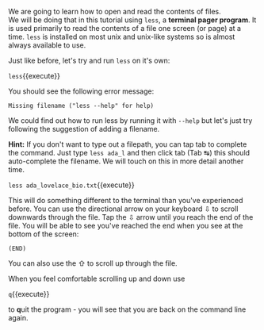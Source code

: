 We are going to learn how to open and read the contents of files.  
We will be doing that in this tutorial using `less`, a **terminal pager 
program**.  It is used primarily to read the contents of a file one screen 
(or page) at a time.  `less` is installed on most unix and unix-like systems 
so is almost always available to use.

Just like before, let's try and run `less` on it's own:

`less`{{execute}}

You should see the following error message:

`Missing filename ("less --help" for help)`

We could find out how to run less by running it with `--help` but let's just 
try following the suggestion of adding a filename.

**Hint:** If you don't want to type out a filepath, you can tap tab to 
complete the command. Just type `less ada_l` and then click tab (Tab ↹) this 
should auto-complete the filename.  We will touch on this in more detail 
another time.

`less ada_lovelace_bio.txt`{{execute}}

This will do something different to the terminal than you've experienced 
before. You can use the directional arrow on your keyboard ⇩ to scroll 
downwards through the file. Tap the ⇩ arrow until you reach the end of the 
file.  You will be able to see you've reached the end when you see at the 
bottom of the screen:
 
 `(END)`
 
You can also use the ⇧ to scroll up through the file.

When you feel comfortable scrolling up and down use 


`q`{{execute}}

to **q**uit the program - you will see that you are back on the command line 
again.
